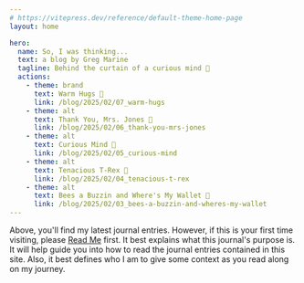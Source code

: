 ```yaml
---
# https://vitepress.dev/reference/default-theme-home-page
layout: home

hero:
  name: So, I was thinking...
  text: a blog by Greg Marine
  tagline: Behind the curtain of a curious mind 🤔
  actions:
    - theme: brand
      text: Warm Hugs 🤗
      link: /blog/2025/02/07_warm-hugs
    - theme: alt
      text: Thank You, Mrs. Jones 🤗
      link: /blog/2025/02/06_thank-you-mrs-jones
    - theme: alt
      text: Curious Mind 🤔
      link: /blog/2025/02/05_curious-mind
    - theme: alt
      text: Tenacious T-Rex 🦖
      link: /blog/2025/02/04_tenacious-t-rex
    - theme: alt
      text: Bees a Buzzin and Where's My Wallet 🤣
      link: /blog/2025/02/03_bees-a-buzzin-and-wheres-my-wallet
---
```


Above, you'll find my latest journal entries. However, if this is your first time visiting, please [Read Me](read-me) first. It best explains what this journal's purpose is. It will help guide you into how to read the journal entries contained in this site. Also, it best defines who I am to give some context as you read along on my journey.